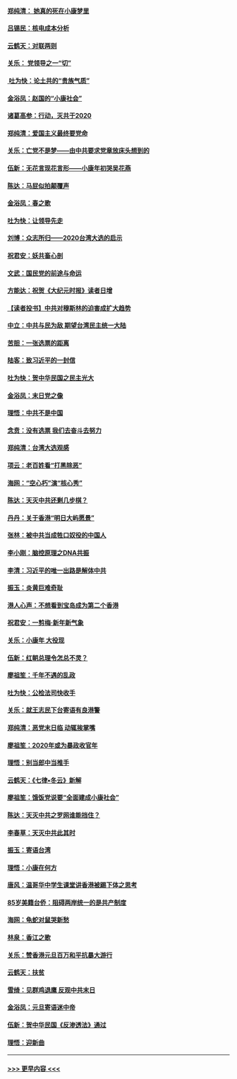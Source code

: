 #### [郑纯清： 她真的死在小康梦里](../pages/nsc993/n11806623.md?t=01202133) 
#### [吕锡民：核电成本分析](../pages/nsc993/n11806284.md?t=01202133) 
#### [云鹤天：对联两则](../pages/nsc993/n11805957.md?t=01202133) 
#### [关乐： 党领导之一“切”](../pages/nsc993/n11804505.md?t=01202133) 
#### [ 吐为快：论土共的“贵族气质”](../pages/nsc993/n11804490.md?t=01202133) 
#### [金浴凤：赵国的“小康社会”](../pages/nsc993/n11804452.md?t=01202133) 
#### [诸葛高参：行动，灭共于2020](../pages/nsc993/n11804120.md?t=01202133) 
#### [郑纯清：爱国主义最终要党命](../pages/nsc993/n11802197.md?t=01202133) 
#### [关乐：亡党不是梦——由中共要求党章放床头想到的](../pages/nsc993/n11802156.md?t=01202133) 
#### [伍新：无花言现花言形——小康年初哭吴花燕](../pages/nsc993/n11800044.md?t=01202133) 
#### [陈达：马屁似拍颠覆声](../pages/nsc993/n11800010.md?t=01202133) 
#### [金浴凤：春之歌](../pages/nsc993/n11797687.md?t=01202133) 
#### [吐为快：让领导先走](../pages/nsc993/n11797512.md?t=01202133) 
#### [刘博：众志所归——2020台湾大选的启示](../pages/nsc993/n11796878.md?t=01202133) 
#### [祝君安：妖共畜心剖](../pages/nsc993/n11794273.md?t=01202133) 
#### [文武：国民党的前途与命运](../pages/nsc993/n11794198.md?t=01202133) 
#### [方能达：祝贺《大纪元时报》读者日增](../pages/nsc993/n11793807.md?t=01202133) 
#### [【读者投书】中共对穆斯林的迫害成扩大趋势](../pages/nsc993/n11791371.md?t=01202133) 
#### [中立：中共与民为敌 期望台湾民主统一大陆](../pages/nsc993/n11790392.md?t=01202133) 
#### [苦胆：一张选票的距离](../pages/nsc993/n11788914.md?t=01202133) 
#### [陆客：致习近平的一封信](../pages/nsc993/n11788867.md?t=01202133) 
#### [吐为快：贺中华民国之民主光大](../pages/nsc993/n11788618.md?t=01202133) 
#### [金浴凤：末日党之像](../pages/nsc993/n11787475.md?t=01202133) 
#### [理悟：中共不是中国](../pages/nsc993/n11787463.md?t=01202133) 
#### [念贲：没有选票  我们去奋斗去努力](../pages/nsc993/n11787398.md?t=01202133) 
#### [郑纯清：台湾大选观感](../pages/nsc993/n11786210.md?t=01202133) 
#### [项云：老百姓看“打黑除恶”](../pages/nsc993/n11785398.md?t=01202133) 
#### [海网：“空心朽”演“核心秀”](../pages/nsc993/n11783874.md?t=01202133) 
#### [陈达：天灭中共还剩几步棋？](../pages/nsc993/n11783719.md?t=01202133) 
#### [丹丹：关于香港“明日大屿愿景”](../pages/nsc993/n11783273.md?t=01202133) 
#### [张林：被中共当成牲口奴役的中国人](../pages/nsc993/n11782397.md?t=01202133) 
#### [李小刚：脑控原理之DNA共振](../pages/nsc993/n11780962.md?t=01202133) 
#### [李清：习近平的唯一出路是解体中共](../pages/nsc993/n11780866.md?t=01202133) 
#### [振玉：炎黄巨难奇耻](../pages/nsc993/n11779632.md?t=01202133) 
#### [港人心声：不想看到宝岛成为第二个香港](../pages/nsc993/n11778817.md?t=01202133) 
#### [祝君安：一剪梅‧新年新气象](../pages/nsc993/n11776340.md?t=01202133) 
#### [关乐：小康年 大役现](../pages/nsc993/n11774213.md?t=01202133) 
#### [伍新：红朝总理令怎总不灵？](../pages/nsc993/n11770813.md?t=01202133) 
#### [廖祖笙：千年不遇的乱政](../pages/nsc993/n11770373.md?t=01202133) 
#### [吐为快：公检法司快收手](../pages/nsc993/n11770359.md?t=01202133) 
#### [关乐：就王志民下台寄语有良港警](../pages/nsc993/n11769903.md?t=01202133) 
#### [郑纯清：恶党末日临 动辄挨掌嘴](../pages/nsc993/n11769356.md?t=01202133) 
#### [廖祖笙：2020年或为暴政收官年](../pages/nsc993/n11768216.md?t=01202133) 
#### [理悟：别当郎中当推手](../pages/nsc993/n11768243.md?t=01202133) 
#### [云鹤天：《七律▪冬云》新解](../pages/nsc993/n11768204.md?t=01202133) 
#### [廖祖笙：饿饭党说要“全面建成小康社会”](../pages/nsc993/n11767482.md?t=01202133) 
#### [陈达：天灭中共之罗网谁能挡住？](../pages/nsc993/n11767465.md?t=01202133) 
#### [李春草：天灭中共此其时](../pages/nsc993/n11767452.md?t=01202133) 
#### [振玉：寄语台湾](../pages/nsc993/n11767432.md?t=01202133) 
#### [理悟：小康在何方](../pages/nsc993/n11767394.md?t=01202133) 
#### [唐风：温哥华中学生课堂讲香港被踢下体之思考](../pages/nsc993/n11766848.md?t=01202133) 
#### [85岁美籍台侨：阻碍两岸统一的是共产制度](../pages/nsc993/n11765043.md?t=01202133) 
#### [海网：龟蛇对鼠哭新愁](../pages/nsc993/n11764895.md?t=01202133) 
#### [林泉：香江之歌](../pages/nsc993/n11764415.md?t=01202133) 
#### [关乐：赞香港元旦百万和平抗暴大游行](../pages/nsc993/n11764382.md?t=01202133) 
#### [云鹤天：扶贫](../pages/nsc993/n11764245.md?t=01202133) 
#### [雪绮：见群鸡退鹰  反观中共末日](../pages/nsc993/n11762112.md?t=01202133) 
#### [金浴凤：元旦寄语迷中帝](../pages/nsc993/n11761788.md?t=01202133) 
#### [伍新：贺中华民国《反渗透法》通过](../pages/nsc993/n11761994.md?t=01202133) 
#### [理悟：迎新曲](../pages/nsc993/n11761152.md?t=01202133) 

----
#### [ >>> 更早内容 <<< ](../indexes/nsc993-earlier.md)

